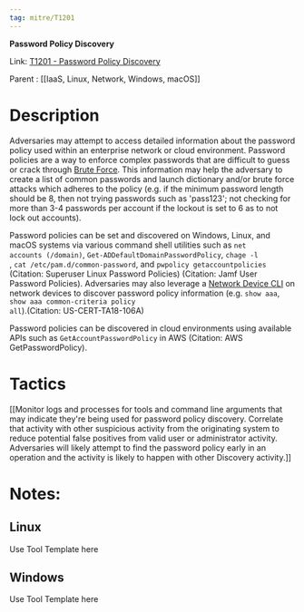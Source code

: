 ```yaml
---
tag: mitre/T1201
---
```


**Password Policy Discovery**

Link: [T1201 - Password Policy Discovery](https://attack.mitre.org/techniques/T1201)

Parent : [[IaaS, Linux, Network, Windows, macOS]]


# Description

Adversaries may attempt to access detailed information about the password policy used within an enterprise network or cloud environment. Password policies are a way to enforce complex passwords that are difficult to guess or crack through [Brute Force](https://attack.mitre.org/techniques/T1110). This information may help the adversary to create a list of common passwords and launch dictionary and/or brute force attacks which adheres to the policy (e.g. if the minimum password length should be 8, then not trying passwords such as 'pass123'; not checking for more than 3-4 passwords per account if the lockout is set to 6 as to not lock out accounts).

Password policies can be set and discovered on Windows, Linux, and macOS systems via various command shell utilities such as <code>net accounts (/domain)</code>, <code>Get-ADDefaultDomainPasswordPolicy</code>, <code>chage -l <username></code>, <code>cat /etc/pam.d/common-password</code>, and <code>pwpolicy getaccountpolicies</code> (Citation: Superuser Linux Password Policies) (Citation: Jamf User Password Policies). Adversaries may also leverage a [Network Device CLI](https://attack.mitre.org/techniques/T1059/008) on network devices to discover password policy information (e.g. <code>show aaa</code>, <code>show aaa common-criteria policy all</code>).(Citation: US-CERT-TA18-106A)

Password policies can be discovered in cloud environments using available APIs such as <code>GetAccountPasswordPolicy</code> in AWS (Citation: AWS GetPasswordPolicy).

# Tactics


[[Monitor logs and processes for tools and command line arguments that may indicate they're being used for password policy discovery. Correlate that activity with other suspicious activity from the originating system to reduce potential false positives from valid user or administrator activity. Adversaries will likely attempt to find the password policy early in an operation and the activity is likely to happen with other Discovery activity.]]


# Notes:

## Linux

Use Tool Template here

## Windows

Use Tool Template here